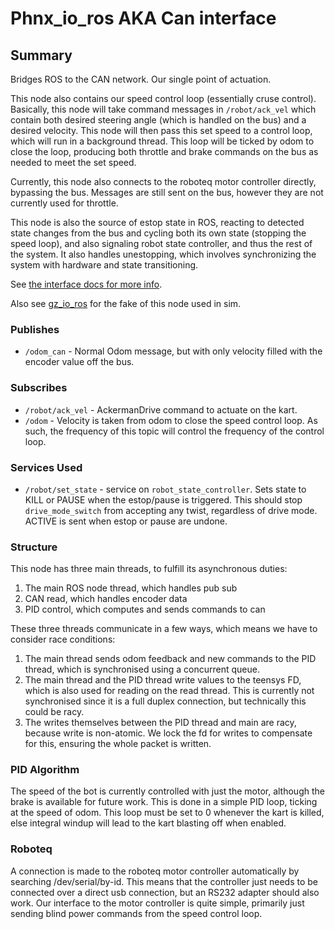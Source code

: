 # Phnx_io_ros AKA Can interface

## Summary

Bridges ROS to the CAN network. Our single point of actuation.

This node also contains our speed control loop (essentially cruse control). Basically, this node will take command
messages in `/robot/ack_vel` which contain both desired steering angle (which is handled on the bus) and a desired
velocity.
This node will then pass this set speed to a control loop, which will run in a background thread. This loop will be
ticked
by odom to close the loop, producing both throttle and brake commands on the bus as needed to meet the set speed.

Currently, this node also connects to the roboteq motor controller directly, bypassing the bus. Messages are still sent
on the bus, however they are not currently used for throttle.

This node is also the source of estop state in ROS, reacting to detected state changes from the bus and cycling both its
own state (stopping the speed loop), and also signaling robot state controller, and thus the rest of the system. It
also handles unestopping, which involves synchronizing the system with hardware and state transitioning.

See [the interface docs for more info](../embed/Interface-ECU.md).

Also see [gz_io_ros](gz_io_ros.md) for the fake of this node used in sim.

### Publishes

- `/odom_can` - Normal Odom message, but with only velocity filled with the encoder value off the bus.

### Subscribes

- `/robot/ack_vel` - AckermanDrive command to actuate on the kart.
- `/odom` - Velocity is taken from odom to close the speed control loop. As such, the frequency of this topic will
  control the frequency of the control loop.

### Services Used

- `/robot/set_state` - service on `robot_state_controller`. Sets state to KILL or PAUSE when the estop/pause is
  triggered. This should stop `drive_mode_switch` from accepting any twist, regardless of drive mode.
  ACTIVE is sent
  when estop or pause are undone.

### Structure

This node has three main threads, to fulfill its asynchronous duties:

1. The main ROS node thread, which handles pub sub
2. CAN read, which handles encoder data
3. PID control, which computes and sends commands to can

These three threads communicate in a few ways, which means we have to consider race conditions:

1. The main thread sends odom feedback and new commands to the PID thread, which is synchronised using a concurrent
   queue.
2. The main thread and the PID thread write values to the teensys FD, which is also used for reading on the read thread.
   This is currently not synchronised since it is a full duplex connection, but technically this could be racy.
3. The writes themselves between the PID thread and main are racy, because write is non-atomic. We lock the fd for
   writes to compensate for this, ensuring the whole packet is written.

### PID Algorithm

The speed of the bot is currently controlled with just the motor, although the brake is available for future work.
This is done in a simple PID loop, ticking at the speed of odom. This loop must be set to 0 whenever the kart is killed,
else integral windup will lead to the kart blasting off when enabled.

### Roboteq

A connection is made to the roboteq motor controller automatically by searching /dev/serial/by-id. This means that
the controller just needs to be connected over a direct usb connection, but an RS232 adapter should also work. Our
interface to the motor controller is quite simple, primarily just sending blind power commands from the speed control
loop. 